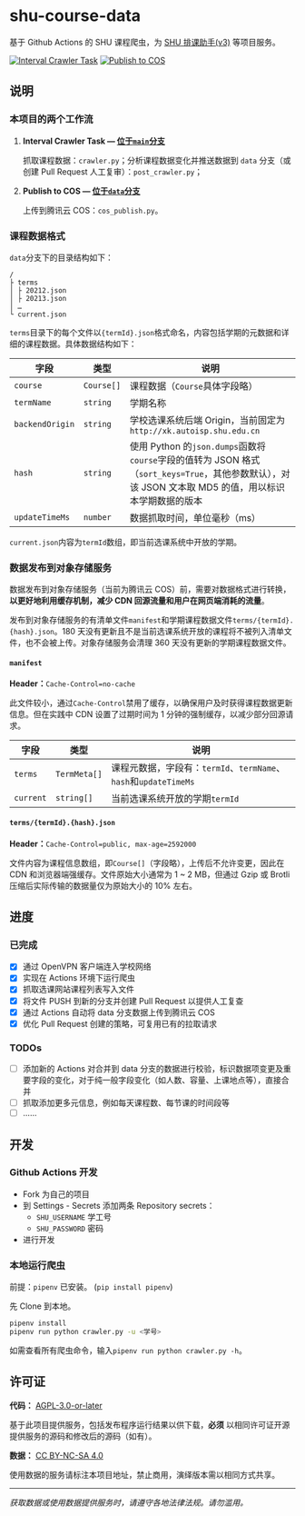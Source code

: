# shu-course-data

基于 Github Actions 的 SHU 课程爬虫，为 [SHU 排课助手(v3)](https://github.com/shuosc/shu-scheduling-helper/tree/v3) 等项目服务。

[![Interval Crawler Task](https://github.com/ZKLlab/shu-course-data/actions/workflows/interval-crawler-task.yml/badge.svg?branch=main)](https://github.com/ZKLlab/shu-course-data/actions/workflows/interval-crawler-task.yml)
[![Publish to COS](https://github.com/ZKLlab/shu-course-data/actions/workflows/publish-to-cos.yml/badge.svg?branch=data)](https://github.com/ZKLlab/shu-course-data/actions/workflows/publish-to-cos.yml)

## 说明

### 本项目的两个工作流

1. **Interval Crawler Task —
   [位于`main`分支](https://github.com/ZKLlab/shu-course-data/blob/main/.github/workflows/interval-crawler-task.yml)**

   抓取课程数据：`crawler.py`；分析课程数据变化并推送数据到 `data` 分支（或创建 Pull Request 人工复审）：`post_crawler.py`；

2. **Publish to COS —
   [位于`data`分支](https://github.com/ZKLlab/shu-course-data/blob/data/.github/workflows/publish-to-cos.yml)**

   上传到腾讯云 COS：`cos_publish.py`。

### 课程数据格式

`data`分支下的目录结构如下：

```
/
├ terms
│ ├ 20212.json
│ ├ 20213.json
│ …
└ current.json
```

`terms`目录下的每个文件以`{termId}.json`格式命名，内容包括学期的元数据和详细的课程数据。具体数据结构如下：

| 字段              | 类型         | 说明                                                                                                        |
|-----------------|------------|-----------------------------------------------------------------------------------------------------------|
| `course`        | `Course[]` | 课程数据（`Course`具体字段略）                                                                                       |
| `termName`      | `string`   | 学期名称                                                                                                      |
| `backendOrigin` | `string`   | 学校选课系统后端 Origin，当前固定为 `http://xk.autoisp.shu.edu.cn`                                                      |
| `hash`          | `string`   | 使用 Python 的`json.dumps`函数将`course`字段的值转为 JSON 格式（`sort_keys=True`，其他参数默认），对该 JSON 文本取 MD5 的值，用以标识本学期数据的版本 |
| `updateTimeMs`  | `number`   | 数据抓取时间，单位毫秒（ms）                                                                                           |

`current.json`内容为`termId`数组，即当前选课系统中开放的学期。

### 数据发布到对象存储服务

数据发布到对象存储服务（当前为腾讯云 COS）前，需要对数据格式进行转换，**以更好地利用缓存机制，减少 CDN 回源流量和用户在网页端消耗的流量**。

发布到对象存储服务的有清单文件`manifest`和学期课程数据文件`terms/{termId}.{hash}.json`。180 天没有更新且不是当前选课系统开放的课程将不被列入清单文件，也不会被上传。对象存储服务会清理 360
天没有更新的学期课程数据文件。

#### `manifest`

**Header：**`Cache-Control=no-cache`

此文件较小，通过`Cache-Control`禁用了缓存，以确保用户及时获得课程数据更新信息。但在实践中 CDN 设置了过期时间为 1 分钟的强制缓存，以减少部分回源请求。

| 字段        | 类型           | 说明                                                  |
|-----------|--------------|-----------------------------------------------------|
| `terms`   | `TermMeta[]` | 课程元数据，字段有：`termId`、`termName`、`hash`和`updateTimeMs` |
| `current` | `string[]`   | 当前选课系统开放的学期`termId`                                 |

#### `terms/{termId}.{hash}.json`

**Header：**`Cache-Control=public, max-age=2592000`

文件内容为课程信息数组，即`Course[]`（字段略），上传后不允许变更，因此在 CDN 和浏览器端强缓存。文件原始大小通常为 1 ~ 2 MB，但通过 Gzip 或 Brotli 压缩后实际传输的数据量仅为原始大小的 10% 左右。

## 进度

### 已完成

- [x] 通过 OpenVPN 客户端连入学校网络
- [x] 实现在 Actions 环境下运行爬虫
- [x] 抓取选课网站课程列表写入文件
- [x] 将文件 PUSH 到新的分支并创建 Pull Request 以提供人工复查
- [x] 通过 Actions 自动将 data 分支数据上传到腾讯云 COS
- [x] 优化 Pull Request 创建的策略，可复用已有的拉取请求

### TODOs

- [ ] 添加新的 Actions 对合并到 data 分支的数据进行校验，标识数据项变更及重要字段的变化，对于纯一般字段变化（如人数、容量、上课地点等），直接合并
- [ ] 抓取添加更多元信息，例如每天课程数、每节课的时间段等
- [ ] ……

## 开发

### Github Actions 开发

- Fork 为自己的项目
- 到 Settings - Secrets 添加两条 Repository secrets：
    - `SHU_USERNAME` 学工号
    - `SHU_PASSWORD` 密码
- 进行开发

### 本地运行爬虫

前提：`pipenv` 已安装。 (`pip install pipenv`)

先 Clone 到本地。

```bash
pipenv install
pipenv run python crawler.py -u <学号>
```

如需查看所有爬虫命令，输入`pipenv run python crawler.py -h`。

## 许可证

**代码：** [AGPL-3.0-or-later](https://github.com/ZKLlab/shu-course-data/main/LICENSE)

基于此项目提供服务，包括发布程序运行结果以供下载，**必须**
以相同许可证开源提供服务的源码和修改后的源码（如有）。

**数据：** [CC BY-NC-SA 4.0](https://creativecommons.org/licenses/by-nc-sa/4.0/)

使用数据的服务请标注本项目地址，禁止商用，演绎版本需以相同方式共享。

---

*获取数据或使用数据提供服务时，请遵守各地法律法规。请勿滥用。*
